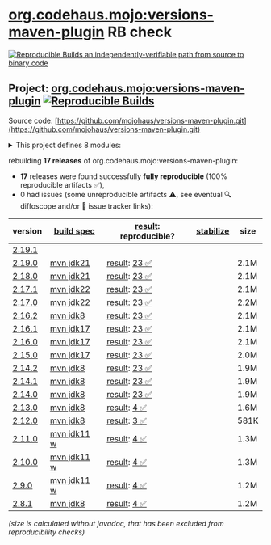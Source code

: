 [org.codehaus.mojo:versions-maven-plugin](https://central.sonatype.com/artifact/org.codehaus.mojo/versions-maven-plugin/versions) RB check
=======

[![Reproducible Builds](https://reproducible-builds.org/images/logos/rb.svg) an independently-verifiable path from source to binary code](https://reproducible-builds.org/)

## Project: [org.codehaus.mojo:versions-maven-plugin](https://central.sonatype.com/artifact/org.codehaus.mojo/versions-maven-plugin/versions) [![Reproducible Builds](https://img.shields.io/endpoint?url=https://raw.githubusercontent.com/jvm-repo-rebuild/reproducible-central/master/content/org/codehaus/mojo/versions-maven-plugin/badge.json)](https://github.com/jvm-repo-rebuild/reproducible-central/blob/master/content/org/codehaus/mojo/versions-maven-plugin/README.md)

Source code: [https://github.com/mojohaus/versions-maven-plugin.git](https://github.com/mojohaus/versions-maven-plugin.git)

<details><summary>This project defines 8 modules:</summary>

* [org.codehaus.mojo.versions:versions](https://central.sonatype.com/artifact/org.codehaus.mojo.versions/versions/overview)
* [org.codehaus.mojo.versions:versions-api](https://central.sonatype.com/artifact/org.codehaus.mojo.versions/versions-api/overview)
* [org.codehaus.mojo.versions:versions-common](https://central.sonatype.com/artifact/org.codehaus.mojo.versions/versions-common/overview)
* [org.codehaus.mojo.versions:versions-enforcer](https://central.sonatype.com/artifact/org.codehaus.mojo.versions/versions-enforcer/overview)
* [org.codehaus.mojo.versions:versions-model](https://central.sonatype.com/artifact/org.codehaus.mojo.versions/versions-model/overview)
* [org.codehaus.mojo.versions:versions-model-report](https://central.sonatype.com/artifact/org.codehaus.mojo.versions/versions-model-report/overview)
* [org.codehaus.mojo.versions:versions-test](https://central.sonatype.com/artifact/org.codehaus.mojo.versions/versions-test/overview)
* [org.codehaus.mojo:versions-maven-plugin](https://central.sonatype.com/artifact/org.codehaus.mojo/versions-maven-plugin/overview)
</details>

rebuilding **17 releases** of org.codehaus.mojo:versions-maven-plugin:
- **17** releases were found successfully **fully reproducible** (100% reproducible artifacts :white_check_mark:),
- 0 had issues (some unreproducible artifacts :warning:, see eventual :mag: diffoscope and/or :memo: issue tracker links):

| version | [build spec](/BUILDSPEC.md) | [result](https://reproducible-builds.org/docs/jvm/): reproducible? | [stabilize](https://github.com/google/oss-rebuild/blob/main/cmd/stabilize/README.md) | size |
| -- | --------- | ------ | ------ | -- |
| [2.19.1](https://central.sonatype.com/artifact/org.codehaus.mojo/versions-maven-plugin/2.19.1/pom) | | | |
| [2.19.0](https://central.sonatype.com/artifact/org.codehaus.mojo/versions-maven-plugin/2.19.0/pom) | [mvn jdk21](versions-maven-plugin-2.19.0.buildspec) | [result](versions-maven-plugin-2.19.0.buildinfo): [23 :white_check_mark: ](versions-maven-plugin-2.19.0.buildcompare) | | 2.1M |
| [2.18.0](https://central.sonatype.com/artifact/org.codehaus.mojo/versions-maven-plugin/2.18.0/pom) | [mvn jdk21](versions-maven-plugin-2.18.0.buildspec) | [result](versions-maven-plugin-2.18.0.buildinfo): [23 :white_check_mark: ](versions-maven-plugin-2.18.0.buildcompare) | | 2.1M |
| [2.17.1](https://central.sonatype.com/artifact/org.codehaus.mojo/versions-maven-plugin/2.17.1/pom) | [mvn jdk22](versions-maven-plugin-2.17.1.buildspec) | [result](versions-maven-plugin-2.17.1.buildinfo): [23 :white_check_mark: ](versions-maven-plugin-2.17.1.buildcompare) | | 2.1M |
| [2.17.0](https://central.sonatype.com/artifact/org.codehaus.mojo/versions-maven-plugin/2.17.0/pom) | [mvn jdk22](versions-maven-plugin-2.17.0.buildspec) | [result](versions-maven-plugin-2.17.0.buildinfo): [23 :white_check_mark: ](versions-maven-plugin-2.17.0.buildcompare) | | 2.2M |
| [2.16.2](https://central.sonatype.com/artifact/org.codehaus.mojo/versions-maven-plugin/2.16.2/pom) | [mvn jdk8](versions-maven-plugin-2.16.2.buildspec) | [result](versions-maven-plugin-2.16.2.buildinfo): [23 :white_check_mark: ](versions-maven-plugin-2.16.2.buildcompare) | | 2.1M |
| [2.16.1](https://central.sonatype.com/artifact/org.codehaus.mojo/versions-maven-plugin/2.16.1/pom) | [mvn jdk17](versions-maven-plugin-2.16.1.buildspec) | [result](versions-maven-plugin-2.16.1.buildinfo): [23 :white_check_mark: ](versions-maven-plugin-2.16.1.buildcompare) | | 2.1M |
| [2.16.0](https://central.sonatype.com/artifact/org.codehaus.mojo/versions-maven-plugin/2.16.0/pom) | [mvn jdk17](versions-maven-plugin-2.16.0.buildspec) | [result](versions-maven-plugin-2.16.0.buildinfo): [23 :white_check_mark: ](versions-maven-plugin-2.16.0.buildcompare) | | 2.1M |
| [2.15.0](https://central.sonatype.com/artifact/org.codehaus.mojo/versions-maven-plugin/2.15.0/pom) | [mvn jdk17](versions-maven-plugin-2.15.0.buildspec) | [result](versions-maven-plugin-2.15.0.buildinfo): [23 :white_check_mark: ](versions-maven-plugin-2.15.0.buildcompare) | | 2.0M |
| [2.14.2](https://central.sonatype.com/artifact/org.codehaus.mojo/versions-maven-plugin/2.14.2/pom) | [mvn jdk8](versions-maven-plugin-2.14.2.buildspec) | [result](versions-maven-plugin-2.14.2.buildinfo): [23 :white_check_mark: ](versions-maven-plugin-2.14.2.buildcompare) | | 1.9M |
| [2.14.1](https://central.sonatype.com/artifact/org.codehaus.mojo/versions-maven-plugin/2.14.1/pom) | [mvn jdk8](versions-maven-plugin-2.14.1.buildspec) | [result](versions-maven-plugin-2.14.1.buildinfo): [23 :white_check_mark: ](versions-maven-plugin-2.14.1.buildcompare) | | 1.9M |
| [2.14.0](https://central.sonatype.com/artifact/org.codehaus.mojo/versions-maven-plugin/2.14.0/pom) | [mvn jdk8](versions-maven-plugin-2.14.0.buildspec) | [result](versions-maven-plugin-2.14.0.buildinfo): [23 :white_check_mark: ](versions-maven-plugin-2.14.0.buildcompare) | | 1.9M |
| [2.13.0](https://central.sonatype.com/artifact/org.codehaus.mojo/versions-maven-plugin/2.13.0/pom) | [mvn jdk8](versions-maven-plugin-2.13.0.buildspec) | [result](versions-maven-plugin-2.13.0.buildinfo): [4 :white_check_mark: ](versions-maven-plugin-2.13.0.buildcompare) | | 1.6M |
| [2.12.0](https://central.sonatype.com/artifact/org.codehaus.mojo/versions-maven-plugin/2.12.0/pom) | [mvn jdk8](versions-maven-plugin-2.12.0.buildspec) | [result](versions-maven-plugin-2.12.0.buildinfo): [3 :white_check_mark: ](versions-maven-plugin-2.12.0.buildcompare) | | 581K |
| [2.11.0](https://central.sonatype.com/artifact/org.codehaus.mojo/versions-maven-plugin/2.11.0/pom) | [mvn jdk11 w](versions-maven-plugin-2.11.0.buildspec) | [result](versions-maven-plugin-2.11.0.buildinfo): [4 :white_check_mark: ](versions-maven-plugin-2.11.0.buildcompare) | | 1.3M |
| [2.10.0](https://central.sonatype.com/artifact/org.codehaus.mojo/versions-maven-plugin/2.10.0/pom) | [mvn jdk11 w](versions-maven-plugin-2.10.0.buildspec) | [result](versions-maven-plugin-2.10.0.buildinfo): [4 :white_check_mark: ](versions-maven-plugin-2.10.0.buildcompare) | | 1.3M |
| [2.9.0](https://central.sonatype.com/artifact/org.codehaus.mojo/versions-maven-plugin/2.9.0/pom) | [mvn jdk11 w](versions-maven-plugin-2.9.0.buildspec) | [result](versions-maven-plugin-2.9.0.buildinfo): [4 :white_check_mark: ](versions-maven-plugin-2.9.0.buildcompare) | | 1.2M |
| [2.8.1](https://central.sonatype.com/artifact/org.codehaus.mojo/versions-maven-plugin/2.8.1/pom) | [mvn jdk8](versions-maven-plugin-2.8.1.buildspec) | [result](versions-maven-plugin-2.8.1.buildinfo): [4 :white_check_mark: ](versions-maven-plugin-2.8.1.buildcompare) | | 1.2M |

<i>(size is calculated without javadoc, that has been excluded from reproducibility checks)</i>
